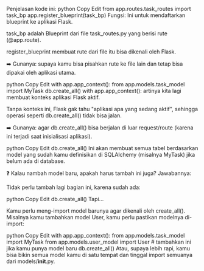 Penjelasan kode ini:
python
Copy
Edit
from app.routes.task_routes import task_bp
app.register_blueprint(task_bp)
Fungsi: Ini untuk mendaftarkan blueprint ke aplikasi Flask.

task_bp adalah Blueprint dari file task_routes.py yang berisi rute (@app.route).

register_blueprint membuat rute dari file itu bisa dikenali oleh Flask.

➡️ Gunanya: supaya kamu bisa pisahkan rute ke file lain dan tetap bisa dipakai oleh aplikasi utama.

python
Copy
Edit
with app.app_context():
    from app.models.task_model import MyTask
    db.create_all()
with app.app_context(): artinya kita lagi membuat konteks aplikasi Flask aktif.

Tanpa konteks ini, Flask gak tahu "aplikasi apa yang sedang aktif", sehingga operasi seperti db.create_all() tidak bisa jalan.

➡️ Gunanya: agar db.create_all() bisa berjalan di luar request/route (karena ini terjadi saat inisialisasi aplikasi).

python
Copy
Edit
db.create_all()
Ini akan membuat semua tabel berdasarkan model yang sudah kamu definisikan di SQLAlchemy (misalnya MyTask) jika belum ada di database.

❓ Kalau nambah model baru, apakah harus tambah ini juga?
Jawabannya:

Tidak perlu tambah lagi bagian ini, karena sudah ada:

python
Copy
Edit
db.create_all()
Tapi...

Kamu perlu meng-import model barunya agar dikenali oleh create_all(). Misalnya kamu tambahkan model User, kamu perlu pastikan modelnya di-import:

python
Copy
Edit
with app.app_context():
    from app.models.task_model import MyTask
    from app.models.user_model import User  # tambahkan ini jika kamu punya model baru
    db.create_all()
Atau, supaya lebih rapi, kamu bisa bikin semua model kamu di satu tempat dan tinggal import semuanya dari models/__init__.py.